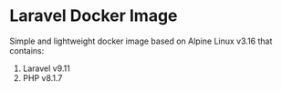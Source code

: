 # Laravel Docker Image

Simple and lightweight docker image based on Alpine Linux v3.16 that contains:

1. Laravel v9.11
2. PHP v8.1.7
